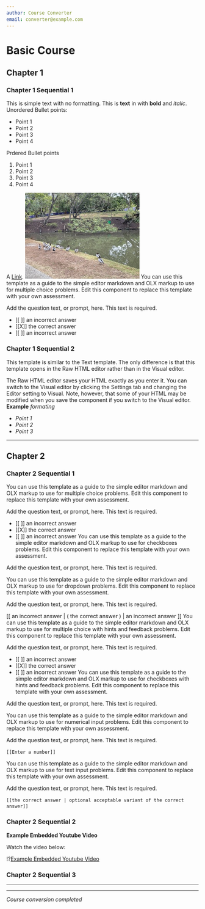 ```yaml
---
author: Course Converter
email: converter@example.com
---
```


# Basic Course

## Chapter 1

### Chapter 1 Sequential 1

This is simple text with no formatting.
This is **text** in with **bold** and *italic*.
Unordered Bullet points:

* Point 1
* Point 2
* Point 3
* Point 4

Prdered Bullet points

1. Point 1
2. Point 2
3. Point 3
4. Point 4

A [Link](https://www.google.com).
![UQ Ducks](./media/uq_duck_meeting.jpg)
You can use this template as a guide to the simple editor markdown and OLX markup to use for multiple choice problems. Edit this component to replace this template with your own assessment.

Add the question text, or prompt, here. This text is required.

- [[ ]] an incorrect answer
- [[X]] the correct answer
- [[ ]] an incorrect answer
### Chapter 1 Sequential 2

This template is similar to the Text template. The only difference is that this template opens in the Raw HTML editor rather than in the Visual editor.

The Raw HTML editor saves your HTML exactly as you enter it. You can switch to the Visual editor by clicking the Settings tab and changing the Editor setting to Visual. Note, however, that some of your HTML may be modified when you save the component if you switch to the Visual editor.
**Example** *formating*

* *Point 1*
* *Point 2*
* *Point 3*

---

## Chapter 2

### Chapter 2 Sequential 1

You can use this template as a guide to the simple editor markdown and OLX markup to use for multiple choice problems. Edit this component to replace this template with your own assessment.

Add the question text, or prompt, here. This text is required.

- [[ ]] an incorrect answer
- [[X]] the correct answer
- [[ ]] an incorrect answer
You can use this template as a guide to the simple editor markdown and OLX markup to use for checkboxes problems. Edit this component to replace this template with your own assessment.

Add the question text, or prompt, here. This text is required.

You can use this template as a guide to the simple editor markdown and OLX markup to use for dropdown problems. Edit this component to replace this template with your own assessment.

Add the question text, or prompt, here. This text is required.

[[ an incorrect answer | ( the correct answer ) | an incorrect answer ]]
You can use this template as a guide to the simple editor markdown and OLX markup to use for multiple choice with hints and feedback problems. Edit this component to replace this template with your own assessment.

Add the question text, or prompt, here. This text is required.

- [[ ]] an incorrect answer
- [[X]] the correct answer
- [[ ]] an incorrect answer
You can use this template as a guide to the simple editor markdown and OLX markup to use for checkboxes with hints and feedback problems. Edit this component to replace this template with your own assessment.

Add the question text, or prompt, here. This text is required.

You can use this template as a guide to the simple editor markdown and OLX markup to use for numerical input problems. Edit this component to replace this template with your own assessment.

Add the question text, or prompt, here. This text is required.

    [[Enter a number]]

You can use this template as a guide to the simple editor markdown and OLX markup to use for text input problems. Edit this component to replace this template with your own assessment.

Add the question text, or prompt, here. This text is required.


    [[the correct answer | optional acceptable variant of the correct answer]]

### Chapter 2 Sequential 2

**Example Embedded Youtube Video**

Watch the video below:


!?[Example Embedded Youtube Video](https://www.youtube.com/watch?v=X3IA65a8dMg)

### Chapter 2 Sequential 3


---


---

*Course conversion completed*
